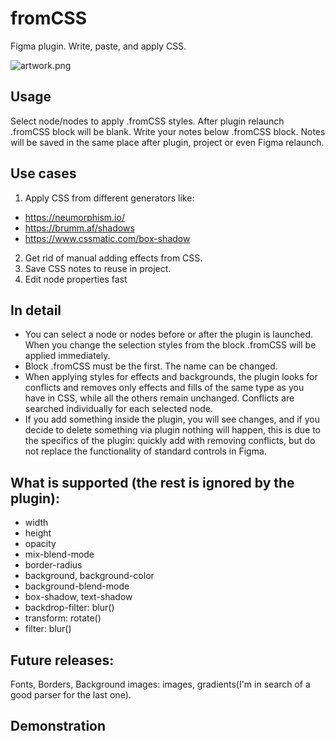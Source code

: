 # fromCSS

Figma plugin. Write, paste, and apply CSS.

![artwork.png](https://i.imgur.com/UielVtc.png)

## Usage
Select node/nodes to apply .fromCSS styles. After plugin relaunch .fromCSS block will be blank.
Write your notes below .fromCSS block. Notes will be saved in the same place after plugin, project or even Figma relaunch.

## Use cases
1. Apply CSS from different generators like:
  * https://neumorphism.io/
  * https://brumm.af/shadows
  * https://www.cssmatic.com/box-shadow
2. Get rid of manual adding effects from CSS.
3. Save CSS notes to reuse in project.
4. Edit node properties fast

## In detail
* You can select a node or nodes before or after the plugin is launched. When you change the selection styles from the block .fromCSS will be applied immediately.
* Block .fromCSS must be the first. The name can be changed.
* When applying styles for effects and backgrounds, the plugin looks for conflicts and removes only effects and fills of the same type as you have in CSS, while all the others remain unchanged. Conflicts are searched individually for each selected node.
* If you add something inside the plugin, you will see changes, and if you decide to delete something via plugin nothing will happen, this is due to the specifics of the plugin: quickly add with removing conflicts, but do not replace the functionality of standard controls in Figma.

## What is supported (the rest is ignored by the plugin):
* width
* height
* opacity
* mix-blend-mode
* border-radius
* background, background-color
* background-blend-mode
* box-shadow, text-shadow
* backdrop-filter: blur()
* transform: rotate()
* filter: blur()

## Future releases:
Fonts, Borders, Background images: images, gradients(I'm in search of a good parser for the last one).

## Demonstration
